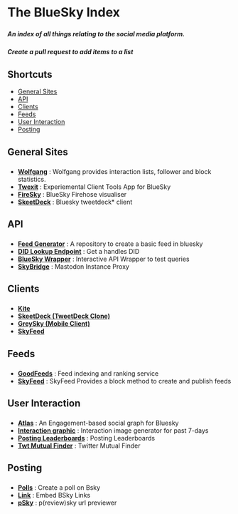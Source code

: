 # The BlueSky Index
###
##### An index of all things relating to the social media platform. 
##### Create a pull request to add items to a list

## Shortcuts
* [General Sites](#general-sites)
* [API](#api)
* [Clients](#clients)
* [Feeds](#feeds)
* [User Interaction](#user-interaction)
* [Posting](#posting)

## General Sites
###

* **[Wolfgang](https://wolfgang.raios.xyz)** : Wolfgang provides interaction lists, follower and block statistics.
* **[Twexit](https://twexit.nl)** : Experiemental Client Tools App for BlueSky
* **[FireSky](https://firesky.tv)** : BlueSky Firehose visualiser
* **[SkeetDeck](https://tokimekibluesky.vercel.app/login)** : Bluesky tweetdeck\* client

## API
###

* **[Feed Generator](https://github.com/bluesky-social/feed-generator)** : A repository to create a basic feed in bluesky
* **[DID Lookup Endpoint](https://bsky.social/xrpc/com.atproto.identity.resolveHandle?handle=YourHandle)** : Get a handles DID
* **[BlueSky Wrapper](https://blue.amazingca.dev)** : Interactive API Wrapper to test queries
* **[SkyBridge](https://skybridge.fly.dev)** : Mastodon Instance Proxy

## Clients
###
* **[Kite](https://kite.black/#/login)**
* **[SkeetDeck (TweetDeck Clone)](https://tokimekibluesky.vercel.app/login)**
* **[GreySky (Mobile Client)](https://graysky.app)**
* **[SkyFeed](https://skyfeed.app)**

## Feeds
###

* **[GoodFeeds](https://goodfeeds.co)** : Feed indexing and ranking service
* **[SkyFeed](https://skyfeed.app)** : SkyFeed Provides a block method to create and publish feeds
  
## User Interaction
###

* **[Atlas](https://bsky.jazco.dev)** : An Engagement-based social graph for Bluesky
* **[Interaction graphic](https://wolfgang.raios.xyz/interactions)** :  Interaction image generator for past 7-days
* **[Posting Leaderboards](https://vqv.app/stats)** : Posting Leaderboards
* **[Twt Mutual Finder](https://github.com/kawamataryo/sky-follower-bridge)** : Twitter Mutual Finder
  
## Posting
###

* **[Polls](https://poll.blue)** : Create a poll on Bsky
* **[Link](https://bsky.link)** : Embed BSky Links
* **[pSky](https://github.com/ianklatzco/psky.app/)** : p(review)sky url previewer

